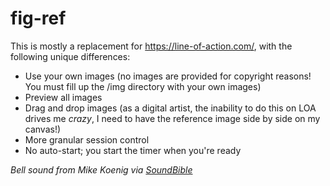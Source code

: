 # fig-ref
This is mostly a replacement for https://line-of-action.com/, with the following unique differences:
* Use your own images (no images are provided for copyright reasons!  You must fill up the /img directory with your own images)
* Preview all images
* Drag and drop images (as a digital artist, the inability to do this on LOA drives me *crazy*, I need to have the reference image side by side on my canvas!)
* More granular session control
* No auto-start; you start the timer when you're ready

*Bell sound from Mike Koenig via [SoundBible](https://soundbible.com/1746-Ship-Bell.html)*
